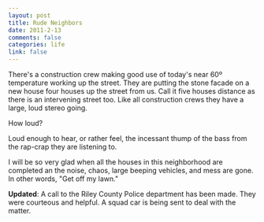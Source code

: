 ```yaml
--- 
layout: post
title: Rude Neighbors
date: 2011-2-13
comments: false
categories: life
link: false
---
```

There's a construction crew making good use of today's near 60º temperature working up the street. They are putting the stone facade on a new house four houses up the street from us. Call it five houses distance as there is an intervening street too. Like all construction crews they have a large, loud stereo going.

How loud?

Loud enough to hear, or rather feel, the incessant thump of the bass from the rap-crap they are listening to.

I will be so very glad when all the houses in this neighborhood are completed an the noise, chaos, large beeping vehicles, and mess are gone. In other words, "Get off my lawn."

<strong>Updated</strong>: A call to the Riley County Police department has been made. They were courteous and helpful. A squad car is being sent to deal with the matter.
